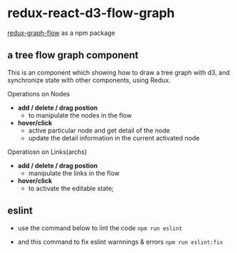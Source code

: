 # redux-react-d3-flow-graph
<a href='https://www.npmjs.com/package/redux-graph-flow'>redux-graph-flow</a> as a npm package
## a tree flow graph component
This is an component which showing how to draw a tree graph with d3, and synchronize state with other components, using Redux.

Operations on Nodes
* <b>add / delete / drag postion</b>
    * to manipulate the nodes in the flow
* <b>hover/click</b>
    * active particular node and get detail of the node
    * update the detail information in the current activated node

Operatiosn on Links(archs)
* <b>add / delete / drag postion</b>
    * manipulate the links in the flow
* <b>hover/click</b>
    * to activate the editable state;

## eslint 
* use the command below to lint the code
```npm run eslint```

* and this command to fix eslint warnnings & errors
```npm run eslint:fix```
